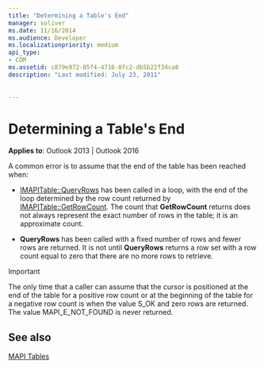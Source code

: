 ```yaml
---
title: "Determining a Table's End"
manager: soliver
ms.date: 11/16/2014
ms.audience: Developer
ms.localizationpriority: medium
api_type:
- COM
ms.assetid: c879e972-05f4-4716-8fc2-db5b22f34ca8
description: "Last modified: July 23, 2011"
 
 
---
```


# Determining a Table's End

  
  
**Applies to**: Outlook 2013 | Outlook 2016 
  
 A common error is to assume that the end of the table has been reached when: 
  
- [IMAPITable::QueryRows](imapitable-queryrows.md) has been called in a loop, with the end of the loop determined by the row count returned by [IMAPITable::GetRowCount](imapitable-getrowcount.md). The count that **GetRowCount** returns does not always represent the exact number of rows in the table; it is an approximate count. 
    
- **QueryRows** has been called with a fixed number of rows and fewer rows are returned. It is not until **QueryRows** returns a row set with a row count equal to zero that there are no more rows to retrieve. 
    
> [!IMPORTANT]
> The only time that a caller can assume that the cursor is positioned at the end of the table for a positive row count or at the beginning of the table for a negative row count is when the value S_OK and zero rows are returned. The value MAPI_E_NOT_FOUND is never returned. 
  
## See also



[MAPI Tables](mapi-tables.md)

